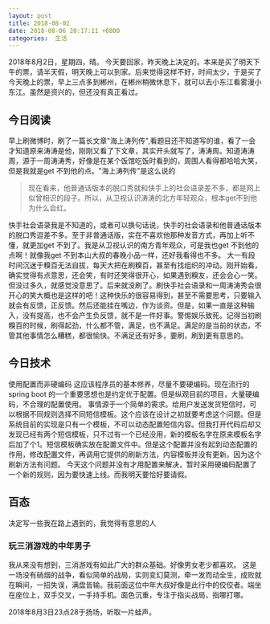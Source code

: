 ```yaml
---
layout: post
title: 2018-08-02
date: 2018-08-06 20:17:11 +0800
categories:  生活
---
```


2018年8月2日，星期四，晴。
今天要回家，昨天晚上决定的。本来是买了明天下午的票，请半天假，明天晚上可以到家。后来觉得这样不好，时间太少，于是买了今天晚上的票，早上三点多到郴州，在郴州稍微休息下，就可以去小东江看雾漫小东江。虽然是资兴的，但还没有真正看过。
## 今日阅读
早上刷微博时，刷了一篇长文章"海上涛列传",看题目还不知道写的谁，看了一会才知道原来涛涛是他，刚刚又看了下文章，其实开头就写了，涛涛周。知道涛涛周，源于一周涛涛秀，好像是在某个饭馆吃饭时看到的，周围人看得都哈哈大笑，但是我就是get 不到他的点。"海上涛列传"是这么说的

> 现在看来，他普通话版本的脱口秀就和快手上的社会语录差不多，都是网上似曾相识的段子。所以，从卫视认识涛涛的北方年轻观众，根本get不到他为什么会红。

快手社会语录我是不知道的，或者可以换句话说，快手的社会语录和他普通话版本的脱口秀逗差不多。至于非普通话版，实在不喜欢他那种发音方式，再加上听不懂，就更加get 不到了。我是从卫视认识的南方青年观众，可是我也get 不到他的点啊！就像我get 不到本山大叔的春晚小品一样，还好我看得也不多。
大一有段时间沉迷于糗百无法自拔，每天大把在刷糗百，甚至有找组织的冲动。刚开始看，确实觉得有点意思，还会笑，有时还笑得很开心，如果遇到糗友，还会会心一笑。但没过多久，就感觉没意思了。后来就没刷了。刷快手社会语录和一周涛涛秀会很开心的笑大概也是这样的吧！这种快乐的很容易得到，甚至不需要思考，只要输入就会有反馈，正反馈。然后还能挂在嘴边，作为谈资。但是，如果一直是这种输入，没有提高，也不会产生负反馈，就不是一件好事。警惕娱乐致死。记得当初刷糗百的时候，刷得起劲，什么都不管，满足，也不满足。满足的是当前的状态，不管其他事情怎么糟糕，都很愉快。不满足还有好多，要刷，刷到更有意思的。
##  今日技术
使用配置而非硬编码
这应该程序员的基本修养，尽量不要硬编码。现在流行的spring boot 的一个重要思想也是约定优于配置。但是纵观目前的项目，大量硬编码，不合理的配置使用。
事情源于一个简单的需求。给用户发送发货短信时，可以根据不同规则选择不同短信模板。这个应该在设计之初就要考虑这个问题。但是系统目前的实现是只有一个模板，不可以动态配置短信内容。但我打开代码后却又发现已经有两个短信模板，只不过有一个已经没用，新的模板名字在原来模板名字后加了个1。短信模板确实放在配置文件中。但是这个配置并没有起到动态配置的作用，修改配置文件，再调用它提供的刷新方法，内容模板并没有更新。因为这个刷新方法有问题。
今天这个问题并没有才用配置来解决，暂时采用硬编码配置了一个新的规则，因为要快速上线。而我明天要恰好要请假。
## 百态
决定写一些我在路上遇到的，我觉得有意思的人
### 玩三消游戏的中年男子
我从来没有想到，三消游戏有如此广大的群众基础。好像男女老少都喜欢。
这是一场没有硝烟的战争，看似简单的战局，实则变幻莫测，牵一发而动全生，成败就在瞬间，一招失误，满盘皆输。我前面这位中年大叔好像是此行中的佼佼者。端坐在座位上，双手交叉，一手持手机。面色沉重，专注于指尖战局，指哪打哪。

2018年8月3日23点28于扬场，听取一片蛙声。


